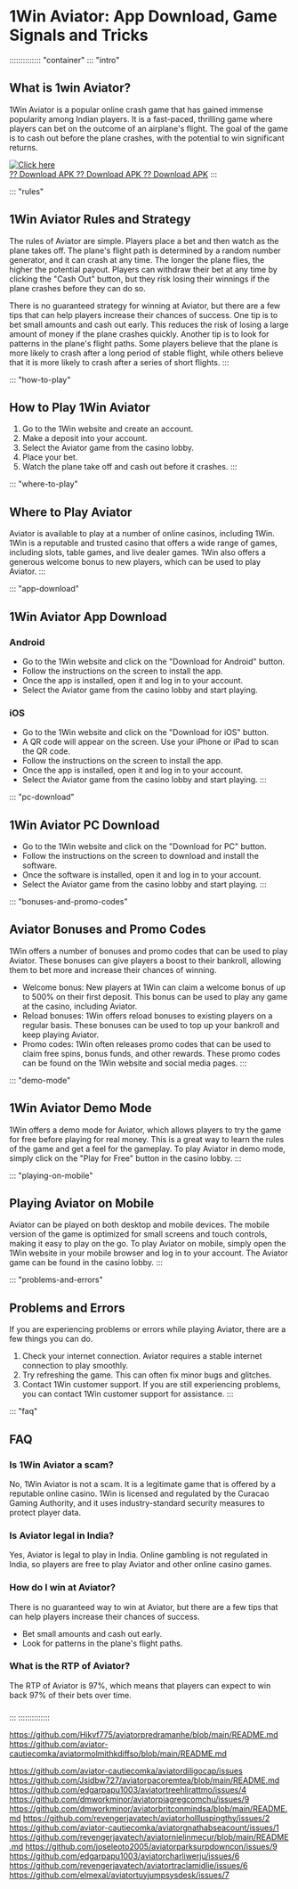 # 1Win Aviator: App Download, Game Signals and Tricks

:::::::::::::: \"container\"
::: \"intro\"
## What is 1win Aviator?

1Win Aviator is a popular online crash game that has gained immense
popularity among Indian players. It is a fast-paced, thrilling game
where players can bet on the outcome of an airplane\'s flight. The goal
of the game is to cash out before the plane crashes, with the potential
to win significant returns.

[![Click
here](https://readscoops.com/wp-content/uploads/2023/03/Readscoop-aviator-1-1.jpg)](https://traff.sbs/deff)\
[?? Download APK ?? Download APK ?? Download
APK](https://traff.sbs/deff)
:::

::: \"rules\"
## 1Win Aviator Rules and Strategy

The rules of Aviator are simple. Players place a bet and then watch as
the plane takes off. The plane\'s flight path is determined by a random
number generator, and it can crash at any time. The longer the plane
flies, the higher the potential payout. Players can withdraw their bet
at any time by clicking the "Cash Out" button, but they risk
losing their winnings if the plane crashes before they can do so.

There is no guaranteed strategy for winning at Aviator, but there are a
few tips that can help players increase their chances of success. One
tip is to bet small amounts and cash out early. This reduces the risk of
losing a large amount of money if the plane crashes quickly. Another tip
is to look for patterns in the plane\'s flight paths. Some players
believe that the plane is more likely to crash after a long period of
stable flight, while others believe that it is more likely to crash
after a series of short flights.
:::

::: \"how-to-play\"
## How to Play 1Win Aviator

1.  Go to the 1Win website and create an account.
2.  Make a deposit into your account.
3.  Select the Aviator game from the casino lobby.
4.  Place your bet.
5.  Watch the plane take off and cash out before it crashes.
:::

::: \"where-to-play\"
## Where to Play Aviator

Aviator is available to play at a number of online casinos, including
1Win. 1Win is a reputable and trusted casino that offers a wide range of
games, including slots, table games, and live dealer games. 1Win also
offers a generous welcome bonus to new players, which can be used to
play Aviator.
:::

::: \"app-download\"
## 1Win Aviator App Download

### Android

-   Go to the 1Win website and click on the "Download for Android"
    button.
-   Follow the instructions on the screen to install the app.
-   Once the app is installed, open it and log in to your account.
-   Select the Aviator game from the casino lobby and start playing.

### iOS

-   Go to the 1Win website and click on the "Download for iOS"
    button.
-   A QR code will appear on the screen. Use your iPhone or iPad to scan
    the QR code.
-   Follow the instructions on the screen to install the app.
-   Once the app is installed, open it and log in to your account.
-   Select the Aviator game from the casino lobby and start playing.
:::

::: \"pc-download\"
## 1Win Aviator PC Download

-   Go to the 1Win website and click on the "Download for PC"
    button.
-   Follow the instructions on the screen to download and install the
    software.
-   Once the software is installed, open it and log in to your account.
-   Select the Aviator game from the casino lobby and start playing.
:::

::: \"bonuses-and-promo-codes\"
## Aviator Bonuses and Promo Codes

1Win offers a number of bonuses and promo codes that can be used to play
Aviator. These bonuses can give players a boost to their bankroll,
allowing them to bet more and increase their chances of winning.

-   Welcome bonus: New players at 1Win can claim a welcome bonus of up
    to 500% on their first deposit. This bonus can be used to play any
    game at the casino, including Aviator.
-   Reload bonuses: 1Win offers reload bonuses to existing players on a
    regular basis. These bonuses can be used to top up your bankroll and
    keep playing Aviator.
-   Promo codes: 1Win often releases promo codes that can be used to
    claim free spins, bonus funds, and other rewards. These promo codes
    can be found on the 1Win website and social media pages.
:::

::: \"demo-mode\"
## 1Win Aviator Demo Mode

1Win offers a demo mode for Aviator, which allows players to try the
game for free before playing for real money. This is a great way to
learn the rules of the game and get a feel for the gameplay. To play
Aviator in demo mode, simply click on the "Play for Free" button
in the casino lobby.
:::

::: \"playing-on-mobile\"
## Playing Aviator on Mobile

Aviator can be played on both desktop and mobile devices. The mobile
version of the game is optimized for small screens and touch controls,
making it easy to play on the go. To play Aviator on mobile, simply open
the 1Win website in your mobile browser and log in to your account. The
Aviator game can be found in the casino lobby.
:::

::: \"problems-and-errors\"
## Problems and Errors

If you are experiencing problems or errors while playing Aviator, there
are a few things you can do.

1.  Check your internet connection. Aviator requires a stable internet
    connection to play smoothly.
2.  Try refreshing the game. This can often fix minor bugs and glitches.
3.  Contact 1Win customer support. If you are still experiencing
    problems, you can contact 1Win customer support for assistance.
:::

::: \"faq\"
## FAQ

### Is 1Win Aviator a scam?

No, 1Win Aviator is not a scam. It is a legitimate game that is offered
by a reputable online casino. 1Win is licensed and regulated by the
Curacao Gaming Authority, and it uses industry-standard security
measures to protect player data.

### Is Aviator legal in India?

Yes, Aviator is legal to play in India. Online gambling is not regulated
in India, so players are free to play Aviator and other online casino
games.

### How do I win at Aviator?

There is no guaranteed way to win at Aviator, but there are a few tips
that can help players increase their chances of success.

-   Bet small amounts and cash out early.
-   Look for patterns in the plane\'s flight paths.

### What is the RTP of Aviator?

The RTP of Aviator is 97%, which means that players can expect to win
back 97% of their bets over time.

### 
:::
::::::::::::::

https://github.com/Hikvf775/aviatorpredramanhe/blob/main/README.md
https://github.com/aviator-cautiecomka/aviatormolmithkdiffso/blob/main/README.md

https://github.com/aviator-cautiecomka/aviatordiligocap/issues
https://github.com/Jsidbw727/aviatorpacoremtea/blob/main/README.md
https://github.com/edgarpapu1003/aviatortreehlirattmo/issues/4
https://github.com/dmworkminor/aviatorpiagregcomchu/issues/9
https://github.com/dmworkminor/aviatorbritconmindsa/blob/main/README.md
https://github.com/revengerjavatech/aviatorhollluspingthy/issues/2
https://github.com/aviator-cautiecomka/aviatorgnathabseacount/issues/1
https://github.com/revengerjavatech/aviatornielinmecur/blob/main/README.md
https://github.com/joseleoto2005/aviatorparksurpdowncon/issues/9
https://github.com/edgarpapu1003/aviatorcharliwerju/issues/6
https://github.com/revengerjavatech/aviatortraclamidlie/issues/6
https://github.com/elmexal/aviatortuyjumpsysdesk/issues/7

